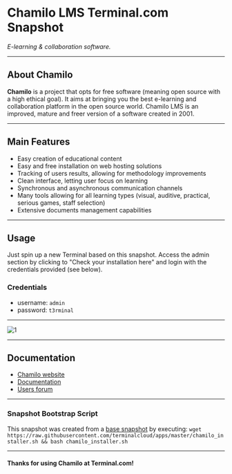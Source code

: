 # **Chamilo LMS** Terminal.com Snapshot

*E-learning & collaboration software.*

---

## About Chamilo

**Chamilo** is a project that opts for free software (meaning open source with a high ethical goal). It aims at bringing you the best e-learning and collaboration platform in the open source world. Chamilo LMS is an improved, mature and freer version of a software created in 2001.

---

## Main Features


- Easy creation of educational content
- Easy and free installation on web hosting solutions
- Tracking of users results, allowing for methodology improvements
- Clean interface, letting user focus on learning
- Synchronous and asynchronous communication channels
- Many tools allowing for all learning types (visual, auditive, practical, serious games, staff selection)
- Extensive documents management capabilities


---

## Usage

Just spin up a new Terminal based on this snapshot. Access the admin section by clicking to "Check your installation here" and login with the credentials provided (see below).

### Credentials

- username: `admin`
- password: `t3rminal`

---

![1](http://i.imgur.com/nEWYDjg.png)

---

## Documentation

- [Chamilo website](http://www.chamilo.org/)
- [Documentation](https://stable.chamilo.org/documentation/index.html)
- [Users forum](http://www.chamilo.org/phpBB3/)

---

### Snapshot Bootstrap Script

This snapshot was created from a [base snapshot](https://www.terminal.com/tiny/FzpHiTXG1K) by executing:
`wget https://raw.githubusercontent.com/terminalcloud/apps/master/chamilo_installer.sh && bash chamilo_installer.sh`

---

#### Thanks for using Chamilo at Terminal.com!
